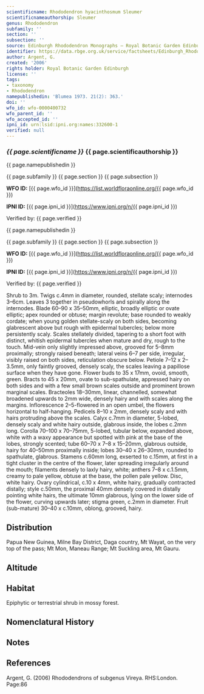 ```yaml
---
scientificname: Rhododendron hyacinthosmum Sleumer
scientificnameauthorship: Sleumer
genus: Rhododendron
subfamily: ''
section: ''
subsection: ''
source: Edinburgh Rhododendron Monographs – Royal Botanic Garden Edinburgh
identifier: https://data.rbge.org.uk/service/factsheets/Edinburgh_Rhododendron_Monographs.xhtml
author: Argent, G.
created: '2006'
rights holder: Royal Botanic Garden Edinburgh
license: ''
tags:
- taxonomy
- Rhododendron
namepublishedin: 'Blumea 1973. 21(2): 363.'
doi: ''
wfo_id: wfo-0000400732
wfo_parent_id: ''
wfo_accepted_id: ''
ipni_id: urn:lsid:ipni.org:names:332600-1
verified: null
---
```

### _{{ page.scientificname }}_ {{ page.scientificauthorship }}
 {{ page.namepublishedin }}

{{ page.subfamily }} {{ page.section }} {{ page.subsection }}

**WFO ID:** [{{ page.wfo_id }}](https://list.worldfloraonline.org/{{ page.wfo_id }})

**IPNI ID:** [{{ page.ipni_id }}](https://www.ipni.org/n/{{ page.ipni_id }})

Verified by: {{ page.verified }}

 {{ page.namepublishedin }}

{{ page.subfamily }} {{ page.section }} {{ page.subsection }}

**WFO ID:** [{{ page.wfo_id }}](https://list.worldfloraonline.org/{{ page.wfo_id }})

**IPNI ID:** [{{ page.ipni_id }}](https://www.ipni.org/n/{{ page.ipni_id }})

Verified by: {{ page.verified }}



Shrub to 3m. Twigs c.4mm in diameter, rounded, stellate scaly; internodes 3–6cm. Leaves 3 together in pseudo­whorls and spirally along the internodes. Blade 60–90 x 35–50mm, elliptic, broadly elliptic or ovate elliptic; apex rounded or obtuse; margin revolute; base rounded to weakly cordate; when young golden stellate-scaly on both sides, becoming glabrescent above but rough with epidermal tubercles; below more persistently scaly. Scales stellately divided, tapering to a short foot with distinct, whitish epidermal tubercles when mature and dry, rough to the touch. Mid-vein only slightly impressed above, grooved for 5–8mm proximally; strongly raised beneath; lateral veins 6–7 per side, irregular, visibly raised on both sides, reticulation obscure below. Petiole 7–12 x 2–3.5mm, only faintly grooved, densely scaly, the scales leaving a papillose surface when they have gone. Flower buds to 35 x 17mm, ovoid, smooth, green. Bracts to 45 x 20mm, ovate to sub-spathulate, appressed hairy on both sides and with a few small brown scales outside and prominent brown marginal scales. Bract­eoles 18–30mm, linear, channelled, somewhat broadened upwards to 2mm wide, densely hairy and with scales along the margins. Inflorescence 2–5-flowered in an open umbel, the flowers horizontal to half-hanging. Pedicels 8–10 x 2mm, densely scaly and with hairs protruding above the scales. Calyx c.7mm in diameter, 5-lobed, densely scaly and white hairy outside, glabrous inside, the lobes c.2mm long. Corolla 70–100 x 70–75mm, 5-lobed, tubular below, expanded above, white with a waxy appearance but spotted with pink at the base of the lobes, strongly scented; tube 60–70 x 7–8 x 15–20mm, glabrous outside, hairy for 40–50mm proximally inside; lobes 30–40 x 26–30mm, rounded to spathulate, glabrous. Stamens c.60mm long, exserted to c.15mm, at first in a tight cluster in the centre of the flower, later spreading irregularly around the mouth; filaments densely to laxly hairy, white; anthers 7–8 x c.1.5mm, creamy to pale yellow, obtuse at the base, the pollen pale yellow. Disc, white hairy. Ovary cylindrical, c.10 x 4mm, white hairy, gradually contracted distally; style c.50mm, the proximal 40mm densely covered in distally pointing white hairs, the ultimate 10mm glabrous, lying on the lower side of the flower, curving upwards later; stigma green, c.2mm in diameter. Fruit (sub-mature) 30–40 x c.10mm, oblong, grooved, hairy.

## Distribution
Papua New Guinea, Milne Bay District, Daga country, Mt Wayat, on the very top of the pass; Mt Mon, Maneau Range; Mt Suckling area, Mt Gauru.

## Altitude


## Habitat
Epiphytic or terrestrial shrub in mossy forest.

## Nomenclatural History

                       
## Notes


## References

Argent, G. (2006) Rhododendrons of subgenus Vireya. RHS:London. Page:86
